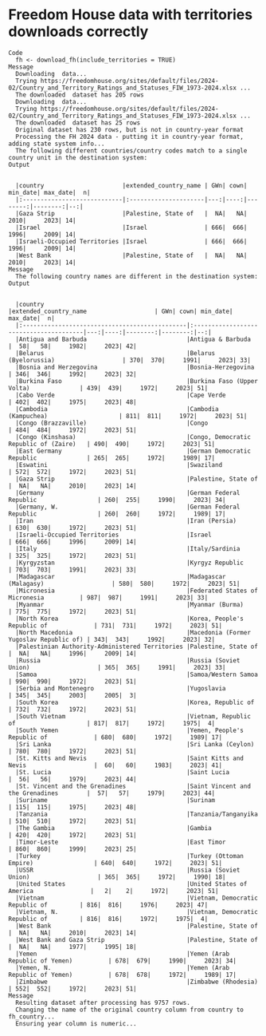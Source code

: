 # Freedom House data with territories downloads correctly

    Code
      fh <- download_fh(include_territories = TRUE)
    Message
      Downloading  data...
      Trying https://freedomhouse.org/sites/default/files/2024-02/Country_and_Territory_Ratings_and_Statuses_FIW_1973-2024.xlsx ...
      The downloaded  dataset has 205 rows
      Downloading  data...
      Trying https://freedomhouse.org/sites/default/files/2024-02/Country_and_Territory_Ratings_and_Statuses_FIW_1973-2024.xlsx ...
      The downloaded  dataset has 25 rows
      Original dataset has 230 rows, but is not in country-year format
      Processing the FH 2024 data - putting it in country-year format, adding state system info...
      The following different countries/country codes match to a single country unit in the destination system:
    Output
      
      
      |country                      |extended_country_name | GWn| cown| min_date| max_date|  n|
      |:----------------------------|:---------------------|---:|----:|--------:|--------:|--:|
      |Gaza Strip                   |Palestine, State of   |  NA|   NA|     2010|     2023| 14|
      |Israel                       |Israel                | 666|  666|     1996|     2009| 14|
      |Israeli-Occupied Territories |Israel                | 666|  666|     1996|     2009| 14|
      |West Bank                    |Palestine, State of   |  NA|   NA|     2010|     2023| 14|
    Message
      The following country names are different in the destination system:
    Output
      
      
      |country                                        |extended_country_name                   | GWn| cown| min_date| max_date|  n|
      |:----------------------------------------------|:---------------------------------------|---:|----:|--------:|--------:|--:|
      |Antigua and Barbuda                            |Antigua & Barbuda                       |  58|   58|     1982|     2023| 42|
      |Belarus                                        |Belarus (Byelorussia)                   | 370|  370|     1991|     2023| 33|
      |Bosnia and Herzegovina                         |Bosnia-Herzegovina                      | 346|  346|     1992|     2023| 32|
      |Burkina Faso                                   |Burkina Faso (Upper Volta)              | 439|  439|     1972|     2023| 51|
      |Cabo Verde                                     |Cape Verde                              | 402|  402|     1975|     2023| 48|
      |Cambodia                                       |Cambodia (Kampuchea)                    | 811|  811|     1972|     2023| 51|
      |Congo (Brazzaville)                            |Congo                                   | 484|  484|     1972|     2023| 51|
      |Congo (Kinshasa)                               |Congo, Democratic Republic of (Zaire)   | 490|  490|     1972|     2023| 51|
      |East Germany                                   |German Democratic Republic              | 265|  265|     1972|     1989| 17|
      |Eswatini                                       |Swaziland                               | 572|  572|     1972|     2023| 51|
      |Gaza Strip                                     |Palestine, State of                     |  NA|   NA|     2010|     2023| 14|
      |Germany                                        |German Federal Republic                 | 260|  255|     1990|     2023| 34|
      |Germany, W.                                    |German Federal Republic                 | 260|  260|     1972|     1989| 17|
      |Iran                                           |Iran (Persia)                           | 630|  630|     1972|     2023| 51|
      |Israeli-Occupied Territories                   |Israel                                  | 666|  666|     1996|     2009| 14|
      |Italy                                          |Italy/Sardinia                          | 325|  325|     1972|     2023| 51|
      |Kyrgyzstan                                     |Kyrgyz Republic                         | 703|  703|     1991|     2023| 33|
      |Madagascar                                     |Madagascar (Malagasy)                   | 580|  580|     1972|     2023| 51|
      |Micronesia                                     |Federated States of Micronesia          | 987|  987|     1991|     2023| 33|
      |Myanmar                                        |Myanmar (Burma)                         | 775|  775|     1972|     2023| 51|
      |North Korea                                    |Korea, People's Republic of             | 731|  731|     1972|     2023| 51|
      |North Macedonia                                |Macedonia (Former Yugoslav Republic of) | 343|  343|     1992|     2023| 32|
      |Palestinian Authority-Administered Territories |Palestine, State of                     |  NA|   NA|     1996|     2009| 14|
      |Russia                                         |Russia (Soviet Union)                   | 365|  365|     1991|     2023| 33|
      |Samoa                                          |Samoa/Western Samoa                     | 990|  990|     1972|     2023| 51|
      |Serbia and Montenegro                          |Yugoslavia                              | 345|  345|     2003|     2005|  3|
      |South Korea                                    |Korea, Republic of                      | 732|  732|     1972|     2023| 51|
      |South Vietnam                                  |Vietnam, Republic of                    | 817|  817|     1972|     1975|  4|
      |South Yemen                                    |Yemen, People's Republic of             | 680|  680|     1972|     1989| 17|
      |Sri Lanka                                      |Sri Lanka (Ceylon)                      | 780|  780|     1972|     2023| 51|
      |St. Kitts and Nevis                            |Saint Kitts and Nevis                   |  60|   60|     1983|     2023| 41|
      |St. Lucia                                      |Saint Lucia                             |  56|   56|     1979|     2023| 44|
      |St. Vincent and the Grenadines                 |Saint Vincent and the Grenadines        |  57|   57|     1979|     2023| 44|
      |Suriname                                       |Surinam                                 | 115|  115|     1975|     2023| 48|
      |Tanzania                                       |Tanzania/Tanganyika                     | 510|  510|     1972|     2023| 51|
      |The Gambia                                     |Gambia                                  | 420|  420|     1972|     2023| 51|
      |Timor-Leste                                    |East Timor                              | 860|  860|     1999|     2023| 25|
      |Turkey                                         |Turkey (Ottoman Empire)                 | 640|  640|     1972|     2023| 51|
      |USSR                                           |Russia (Soviet Union)                   | 365|  365|     1972|     1990| 18|
      |United States                                  |United States of America                |   2|    2|     1972|     2023| 51|
      |Vietnam                                        |Vietnam, Democratic Republic of         | 816|  816|     1976|     2023| 47|
      |Vietnam, N.                                    |Vietnam, Democratic Republic of         | 816|  816|     1972|     1975|  4|
      |West Bank                                      |Palestine, State of                     |  NA|   NA|     2010|     2023| 14|
      |West Bank and Gaza Strip                       |Palestine, State of                     |  NA|   NA|     1977|     1995| 18|
      |Yemen                                          |Yemen (Arab Republic of Yemen)          | 678|  679|     1990|     2023| 34|
      |Yemen, N.                                      |Yemen (Arab Republic of Yemen)          | 678|  678|     1972|     1989| 17|
      |Zimbabwe                                       |Zimbabwe (Rhodesia)                     | 552|  552|     1972|     2023| 51|
    Message
      Resulting dataset after processing has 9757 rows.
      Changing the name of the original country column from country to fh_country...
      Ensuring year column is numeric...

